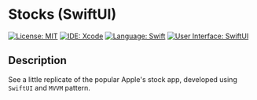 # Stocks (SwiftUI)

[![License: MIT](https://img.shields.io/badge/License-MIT-yellow.svg)](https://opensource.org/licenses/MIT)
[![IDE: Xcode](https://img.shields.io/badge/IDE-Xcode%2011-blue.svg)](https://developer.apple.com/xcode/)
[![Language: Swift](https://img.shields.io/badge/Language-Swift-red.svg)](https://swift.org/blog/)
[![User Interface: SwiftUI](https://img.shields.io/badge/User%20Interface-SwiftUI-purple)](https://developer.apple.com/xcode/swiftui/)

## Description

See a little replicate of the popular Apple's stock app, developed using `SwiftUI` and `MVVM` pattern.
